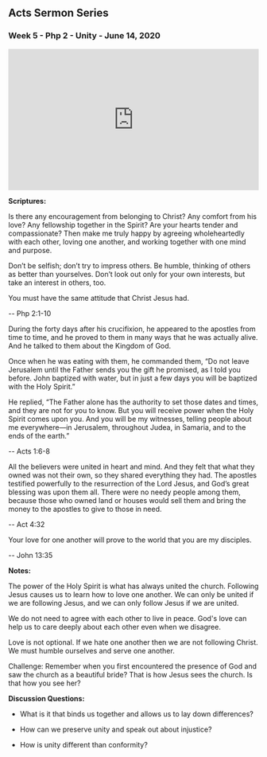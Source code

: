 ## Acts Sermon Series


### Week 5 - Php 2 - Unity - June 14, 2020

<div class="sap-embed-player"><iframe src="https://subsplash.com/+pnr4/embed/mi/+vm3r33r?video&audio&info&embeddable&shareable&logo_watermark" frameborder="0" webkitallowfullscreen mozallowfullscreen allowfullscreen></iframe></div><style type="text/css">div.sap-embed-player{position:relative;width:100%;height:0;padding-top:56.25%;}div.sap-embed-player>iframe{position:absolute;top:0;left:0;width:100%;height:100%;}</style>


**Scriptures:**

Is there any encouragement from belonging to Christ? Any comfort from his love?
Any fellowship together in the Spirit? Are your hearts tender and compassionate?
Then make me truly happy by agreeing wholeheartedly with each other, loving one
another, and working together with one mind and purpose.

Don’t be selfish; don’t try to impress others. Be humble, thinking of others as
better than yourselves. Don’t look out only for your own interests, but take an
interest in others, too.

You must have the same attitude that Christ Jesus had. 

-- Php 2:1-10


During the forty days after his crucifixion, he appeared to the apostles from
time to time, and he proved to them in many ways that he was actually alive. And
he talked to them about the Kingdom of God.

Once when he was eating with them, he commanded them, “Do not leave Jerusalem
until the Father sends you the gift he promised, as I told you before. John
baptized with water, but in just a few days you will be baptized with the Holy
Spirit.”

He replied, “The Father alone has the authority to set those dates and times,
and they are not for you to know. But you will receive power when the Holy
Spirit comes upon you. And you will be my witnesses, telling people about me
everywhere—in Jerusalem, throughout Judea, in Samaria, and to the ends of the
earth.” 

-- Acts 1:6-8


All the believers were united in heart and mind. And they felt that what they
owned was not their own, so they shared everything they had. The apostles
testified powerfully to the resurrection of the Lord Jesus, and God’s great
blessing was upon them all. There were no needy people among them, because those
who owned land or houses would sell them and bring the money to the apostles to
give to those in need. 

-- Act 4:32


Your love for one another will prove to the world that you are my disciples.

-- John 13:35


**Notes:**

The power of the Holy Spirit is what has always united the church. Following
Jesus causes us to learn how to love one another. We can only be united if we
are following Jesus, and we can only  follow Jesus if we are united.

We do not need to agree with each other to live in peace. God's love can help us
to care deeply about each other even when we  disagree.

Love is not optional. If we hate one another then we are not following Christ.
We must humble ourselves and serve one another.

Challenge: Remember when you first encountered the presence of God and saw the
church as a beautiful bride?  That is how Jesus sees the church.  Is that how
you see her?


**Discussion Questions:**

* What is it that binds us together and allows us to lay down differences?   

* How can we preserve unity and speak out about injustice?

* How is unity different than conformity?

